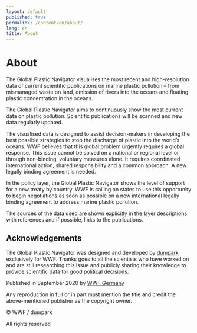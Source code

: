 ```yaml
---
layout: default
published: true
permalink: /content/en/about/
lang: en
title: About
---
```


# About

The Global Plastic Navigator visualises the most recent and high-resolution data of current scientific publications on marine plastic pollution – from mismanaged waste on land, emission of rivers into the oceans and floating plastic concentration in the oceans.

The Global Plastic Navigator aims to continuously show the most current data on plastic pollution. Scientific publications will be scanned and new data regularly updated.

The visualised data is designed to assist decision-makers in developing the best possible strategies to stop the discharge of plastic into the world’s oceans. WWF believes that this global problem urgently requires a global response. This issue cannot be solved on a national or regional level or through non-binding, voluntary measures alone. It requires coordinated international action, shared responsibility and a common approach. A new legally binding agreement is needed.

In the policy layer, the Global Plastic Navigator shows the level of support for a new treaty by country. WWF is calling on states to use this opportunity to begin negotiations as soon as possible on a new international legally binding agreement to address marine plastic pollution.

The sources of the data used are shown explicitly in the layer descriptions with references and if possible, links to the publications.


## Acknowledgements

The Global Plastic Navigator was designed and developed by [dumpark](https://dumpark.com/) exclusively for WWF. Thanks goes to all the scientists who have worked on and are still researching this issue and publicly sharing their knowledge to provide scientific data for good political decisions.

Published in September 2020 by [WWF Germany](https://www.wwf.de/)

Any reproduction in full or in part must mention the title and credit the above-mentioned publisher as the copyright owner.

© WWF / dumpark

All rights reserved
